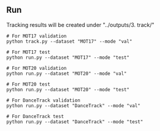 ## Run
Tracking results will be created under "../outputs/3. track/"

```
# For MOT17 validation
python track.py --dataset "MOT17" --mode "val"

# For MOT17 test
python run.py --dataset "MOT17" --mode "test"

# For MOT20 validation
python run.py --dataset "MOT20" --mode "val"

# For MOT20 test
python run.py --dataset "MOT20" --mode "test"

# For DanceTrack validation
python run.py --dataset "DanceTrack" --mode "val"

# For DanceTrack test
python run.py --dataset "DanceTrack" --mode "test"
```
